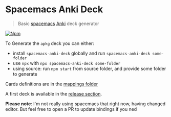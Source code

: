 # Spacemacs Anki Deck

> Basic [spacemacs](http://spacemacs.org) [Anki](https://apps.ankiweb.net/) deck generator

[![Npm](https://img.shields.io/npm/v/spacemacs-anki-deck.svg?logo=node.js)](https://www.npmjs.com/package/spacemacs-anki-deck)

To Generate the `apkg` deck you can either:
- install `spacemacs-anki-deck` globally and run `spacemacs-anki-deck some-folder`
- use `npx` with `npx spacemacs-anki-deck some-folder`
- using source: run `npm start` from source folder, and provide some folder to generate

Cards definitions are in the [mappings folder](./mappings)

A first deck is available in the [release section](https://github.com/AdrieanKhisbe/spacemacs-anki-deck/releases/tag/v0.1.0).

**Please note**: I'm not really using spacemacs that right now, having changed editor. But feel free to open a PR to update bindings if you ned
